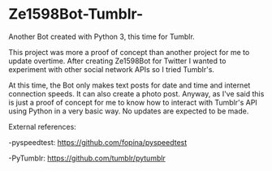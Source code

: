 # Ze1598Bot-Tumblr-
Another Bot created with Python 3, this time for Tumblr.

This project was more a proof of concept than another project for me to update overtime. After creating Ze1598Bot for Twitter I wanted to experiment with other social network APIs so I tried Tumblr's.

At this time, the Bot only makes text posts for date and time and internet connection speeds. It can also create a photo post.
Anyway, as I've said this is just a proof of concept for me to know how to interact with Tumblr's API using Python in a very basic way. No updates are expected to be made.

External references:

-pyspeedtest: https://github.com/fopina/pyspeedtest

-PyTumblr: https://github.com/tumblr/pytumblr
